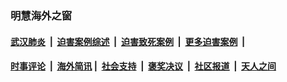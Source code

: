 
### 明慧海外之窗

####  [武汉肺炎](indexes/365.md?t=03151500) &nbsp;|&nbsp;  [迫害案例综述](indexes/328.md?t=03151500) &nbsp;|&nbsp; [迫害致死案例](indexes/277.md?t=03151500)  &nbsp;|&nbsp; [更多迫害案例](indexes/81.md?t=03151500)  &nbsp;|&nbsp; 
####  [时事评论](indexes/19.md?t=03151500) &nbsp;|&nbsp; [海外简讯](indexes/245.md?t=03151500)&nbsp;|&nbsp;  [社会支持](indexes/140.md?t=03151500) &nbsp;|&nbsp; [褒奖决议](indexes/282.md?t=03151500) &nbsp;|&nbsp; [社区报道](indexes/91.md?t=03151500)  &nbsp;|&nbsp; [天人之间](indexes/78.md?t=03151500) 

